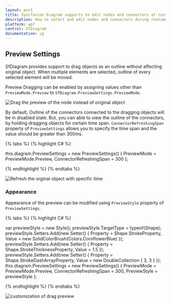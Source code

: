 ```yaml
---
layout: post
title: Syncfusion Diagram supports to edit nodes and connectors at runtime.
description: How to select and edit nodes and connectors during runtime and how to arrange the node and connectors while dragging?
platform: wpf
control: SfDiagram
documentation: ug
---
```

## Preview Settings

SfDiagram provides support to drag objects as an outline without affecting original object. When multiple elements are selected, outline of every selected element will be moved.

Preview Dragging can be enabled by assigning values other than `PreviewMode.Preview` to `SfDiagram.PreviewSettings.PreviewMode`.

![Drag the preview of the node instead of original object](Interaction_images/PreviewDragging_img1.gif)

By default, Outline of the connectors connected to the dragging objects will be in disabled state. But, you can able to view the outline of the connectors, by holding dragging objects for certain time span. `ConnectorRefreshingSpan` property of `PreviewSettings` allows you to specify the time span and the value should be greater than 300ms.

{% tabs %}
{% highlight C# %}

this.diagram.PreviewSettings = new PreviewSettings() { PreviewMode = PreviewMode.Preview, ConnectorRefreshingSpan = 300 };

{% endhighlight %}
{% endtabs %}

![Refresh the orginal object with specific time](Interaction_images/PreviewDragging_img2.gif)

### Appearance

Appearance of the preview can be modified using `PreviewStyle` property of `PreviewSettings`.

{% tabs %}
{% highlight C# %}

var previewStyle = new Style();
previewStyle.TargetType = typeof(Shape);
previewStyle.Setters.Add(new Setter() 
{ 
    Property = Shape.StrokeProperty, 
    Value = new SolidColorBrush(Colors.CornflowerBlue) 
});
previewStyle.Setters.Add(new Setter()
{
    Property = Shape.StrokeThicknessProperty, 
    Value = 1.5
});
previewStyle.Setters.Add(new Setter()
{ 
    Property = Shape.StrokeDashArrayProperty, 
    Value = new DoubleCollection { 3, 3 }
});
this.diagram.PreviewSettings = new PreviewSettings() 
{ 
    PreviewMode = PreviewMode.Preview, 
    ConnectorRefreshingSpan = 300, 
    PreviewStyle = previewStyle
};

{% endhighlight %}
{% endtabs %}

![customization of drag preview](Interaction_images/PreviewDragging_img3.gif)
